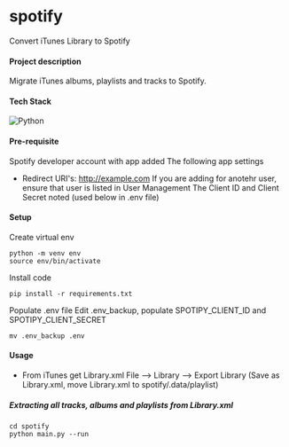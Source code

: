 # spotify
Convert iTunes Library to Spotify

#### Project description
Migrate iTunes albums, playlists and tracks to Spotify. 

#### Tech Stack
![Python](https://img.shields.io/badge/python-3670A0?style=for-the-badge&logo=python&logoColor=ffdd54)

#### Pre-requisite
Spotify developer account with app added
The following app settings
 - Redirect URI's: http://example.com
If you are adding for anotehr user, ensure that user is listed in User Management
The Client ID and Client Secret noted (used below in .env file)

#### Setup
Create virtual env 
```
python -m venv env
source env/bin/activate
```

Install code
```commandline
pip install -r requirements.txt
```

Populate .env file
Edit .env_backup, populate SPOTIPY_CLIENT_ID and SPOTIPY_CLIENT_SECRET

```commandline
mv .env_backup .env
```

#### Usage
 - From iTunes get Library.xml
   File --> Library --> Export Library
   (Save as Library.xml, move Library.xml to spotify/.data/playlist)

##### Extracting all tracks, albums and playlists from Library.xml
```commandline
cd spotify
python main.py --run
```
